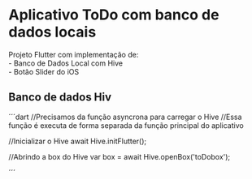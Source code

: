 # Aplicativo ToDo com banco de dados locais

Projeto Flutter com implementação de: 
<br/>  - Banco de Dados Local com Hive
<br/>  - Botão Slider do iOS

## Banco de dados Hiv
´´´dart
  //Precisamos da função asyncrona para carregar o Hive
  //Essa função é executa de forma separada da função principal do aplicativo

  //Inicializar o Hive
  await Hive.initFlutter();

  //Abrindo a box do Hive
  var box = await Hive.openBox('toDobox');

´´´